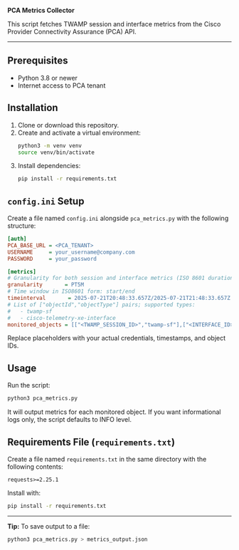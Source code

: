 **PCA Metrics Collector**

This script fetches TWAMP session and interface metrics from the Cisco Provider Connectivity Assurance (PCA) API.

---

## Prerequisites

- Python 3.8 or newer
- Internet access to PCA tenant

## Installation

1. Clone or download this repository.
2. Create and activate a virtual environment:
   ```bash
   python3 -m venv venv
   source venv/bin/activate
   ```
3. Install dependencies:
   ```bash
   pip install -r requirements.txt
   ```

## `config.ini` Setup

Create a file named `config.ini` alongside `pca_metrics.py` with the following structure:

```ini
[auth]
PCA_BASE_URL = <PCA_TENANT>
USERNAME     = your_username@company.com
PASSWORD     = your_password

[metrics]
# Granularity for both session and interface metrics (ISO 8601 duration)
granularity       = PT5M
# Time window in ISO8601 form: start/end
timeinterval       = 2025-07-21T20:48:33.657Z/2025-07-21T21:48:33.657Z
# List of ["objectId","objectType"] pairs; supported types:
#   - twamp-sf
#   - cisco-telemetry-xe-interface
monitored_objects = [["<TWAMP_SESSION_ID>","twamp-sf"],["<INTERFACE_ID>","cisco-telemetry-xe-interface"]]
```

Replace placeholders with your actual credentials, timestamps, and object IDs.

## Usage

Run the script:

```bash
python3 pca_metrics.py
```

It will output metrics for each monitored object. If you want informational logs only, the script defaults to INFO level.

## Requirements File (`requirements.txt`)

Create a file named `requirements.txt` in the same directory with the following contents:

```
requests>=2.25.1
```

Install with:

```bash
pip install -r requirements.txt
```

---

**Tip:** To save output to a file:

```bash
python3 pca_metrics.py > metrics_output.json
```

